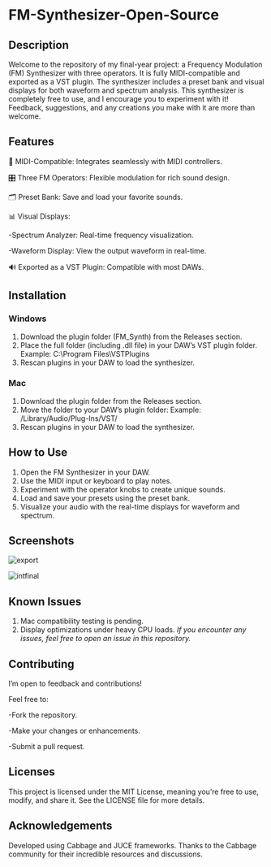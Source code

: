 # FM-Synthesizer-Open-Source

## **Description**

Welcome to the repository of my final-year project: a Frequency Modulation (FM) Synthesizer with three operators. It is fully MIDI-compatible and exported as a VST plugin. 
The synthesizer includes a preset bank and visual displays for both waveform and spectrum analysis.
This synthesizer is completely free to use, and I encourage you to experiment with it! Feedback, suggestions, and any creations you make with it are more than welcome.

## **Features**

🎹 MIDI-Compatible: Integrates seamlessly with MIDI controllers.

🎛️ Three FM Operators: Flexible modulation for rich sound design.

🗂️ Preset Bank: Save and load your favorite sounds.

📊 Visual Displays:

  -Spectrum Analyzer: Real-time frequency visualization.
  
  -Waveform Display: View the output waveform in real-time.
  
🔊 Exported as a VST Plugin: Compatible with most DAWs.

## **Installation**

### **Windows**
1. Download the plugin folder (FM_Synth) from the Releases section.
2. Place the full folder (including .dll file) in your DAW’s VST plugin folder.
    Example: C:\Program Files\VSTPlugins
3. Rescan plugins in your DAW to load the synthesizer.

### **Mac** 
1. Download the plugin folder from the Releases section.
2. Move the folder to your DAW’s plugin folder:
  Example: /Library/Audio/Plug-Ins/VST/
3. Rescan plugins in your DAW to load the synthesizer.
        
## **How to Use**

1. Open the FM Synthesizer in your DAW.
2. Use the MIDI input or keyboard to play notes.
3. Experiment with the operator knobs to create unique sounds.
4. Load and save your presets using the preset bank.
5. Visualize your audio with the real-time displays for waveform and spectrum.


## **Screenshots**

![export](https://github.com/user-attachments/assets/c93063c4-d51d-434a-9320-1fc89357fc0a)

![intfinal](https://github.com/user-attachments/assets/105ca362-3d83-4675-a5ea-75852a60ba2b)


## **Known Issues**

1. Mac compatibility testing is pending.
2. Display optimizations under heavy CPU loads.
*If you encounter any issues, feel free to open an issue in this repository.*

## **Contributing**

I’m open to feedback and contributions! 

Feel free to:

   -Fork the repository.
  
   -Make your changes or enhancements.
  
   -Submit a pull request.

## **Licenses**
This project is licensed under the MIT License, meaning you’re free to use, modify, and share it. See the LICENSE file for more details.

## **Acknowledgements**
Developed using Cabbage and JUCE frameworks.
Thanks to the Cabbage community for their incredible resources and discussions.


